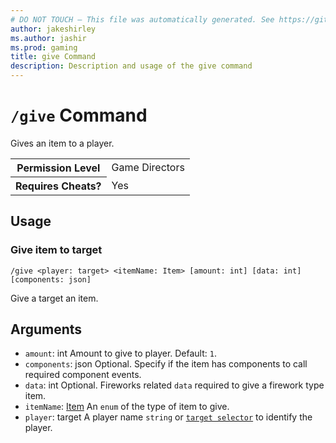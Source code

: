 ```yaml
---
# DO NOT TOUCH — This file was automatically generated. See https://github.com/mojang/minecraftapidocsgenerator to modify descriptions, examples, etc.
author: jakeshirley
ms.author: jashir
ms.prod: gaming
title: give Command
description: Description and usage of the give command
---
```

# `/give` Command
Gives an item to a player.

<table>
  <tr>
    <th>Permission Level</th>
    <td>Game Directors</td>
  </tr>
  <tr>
    <th>Requires Cheats?</th>
    <td>Yes</td>
  </tr>
</table>

## Usage
### Give item to target
`/give <player: target> <itemName: Item> [amount: int] [data: int] [components: json]`

Give a target an item.

## Arguments
- `amount`: int
Amount to give to player.
Default: `1`.
- `components`: json
Optional. Specify if the item has components to call required component events.
- `data`: int
Optional. Fireworks related `data` required to give a firework type item.
- `itemName`: [Item](../enums/Item.md)
An `enum` of the type of item to give.
- `player`: target
A player name `string` or [`target selector`](https://learn.microsoft.com/minecraft/creator/documents/commandsintroduction#target-selectors) to identify the player.
